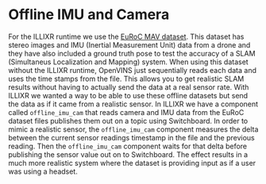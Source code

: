 # Offline IMU and Camera

For the ILLIXR runtime we use the [EuRoC MAV dataset](https://projects.asl.ethz.ch/datasets/doku.php?id=kmavvisualinertialdatasets). This dataset has stereo images and IMU (Inertial Measurement Unit) data from a drone and they have also included a ground truth pose to test the accuracy of a SLAM (Simultaneus Localization and Mapping) system.
When using this dataset without the ILLIXR runtime, OpenVINS just sequentially reads each data and uses the time stamps from the file. This allows you to get realistic SLAM results without having to actually send the data at a real sensor rate. With ILLIXR we wanted a way to be able to use these offline datasets but send the data as if it came from a realistic sensor. In ILLIXR we have a component called `offline_imu_cam` that reads camera and IMU data from the EuRoC dataset files publishes them out on a topic using Switchboard. In order to mimic a realistic sensor, the `offline_imu_cam` component measures the delta between the current sensor readings timestamp in the file and the previous reading. Then the `offline_imu_cam` component waits for that delta before publishing the sensor value out on to Switchboard. The effect results in a much more realistic system where the dataset is providing input as if a user was using a headset. 